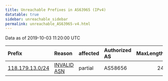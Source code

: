 ```yaml
---
title: Unreachable Prefixes in AS63965 (IPv4)
datatable: true
sidebar: unreachable_sidebar
permalink: unreachable_AS63965-v4.html
---
```


Data as of 2019-10-03 11:20:00 UTC


<div class="datatable-begin"></div>

| Prefix                                                   | Reason                                                                                                 | affected   | Authorized AS   |   MaxLength | Anchor                                       |   unreachable /24s |
|:---------------------------------------------------------|:-------------------------------------------------------------------------------------------------------|:-----------|:----------------|------------:|:---------------------------------------------|-------------------:|
| [118.179.13.0/24](https://stat.ripe.net/118.179.13.0/24) | [INVALID ASN](https://rpki-validator.ripe.net/announcement-preview?asn=AS63965&prefix=118.179.13.0/24) | partial    | AS58656         |          24 | [APNIC](unreachable_APNIC_RPKI_Root-v4.html) |                  1 |

<div class="datatable-end"></div>